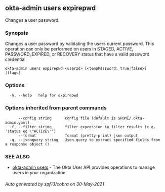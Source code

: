 ## okta-admin users expirepwd

Changes a user password.

### Synopsis

Changes a user password by validating the users current password. This operation can only be performed on users in STAGED, ACTIVE, PASSWORD_EXPIRED, or RECOVERY status that have a valid password credential

```
okta-admin users expirepwd <userId> [<tempPassword: true|false>] [flags]
```

### Options

```
  -h, --help   help for expirepwd
```

### Options inherited from parent commands

```
      --config string      config file (default is $HOME/.okta-admin.yaml)
  -f, --filter string      filter expression to filter results (e.g. 'status eq \"ACTIVE\"')
      --format             format (pretty-print) json output
  -q, --jsonquery string   Json query to extract specified fields from a response object ()
```

### SEE ALSO

* [okta-admin users](okta-admin_users.md)	 - The Okta User API provides operations to manage users in your organization.

###### Auto generated by spf13/cobra on 30-May-2021
